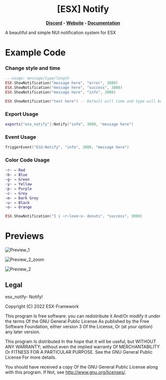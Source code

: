 <h1 align='center'>[ESX] Notify</a></h1><p align='center'><b><a href='https://discord.esx-framework.org/'>Discord</a> - <a href='https://esx-framework.org/'>Website</a> - <a href='https://documentation.esx-framework.org/legacy/installation'>Documentation</a></b></h5>

A beautiful and simple NUI notification system for ESX

# Example Code

<h3>Change style and time</h3>

```lua
---usage: message/type/length
ESX.ShowNotification("message here", "error", 3000)
ESX.ShowNotification("message here", "success", 3000)
ESX.ShowNotification("message here", "info", 3000)

ESX.ShowNotification("text here") -- Default will time and type will be info/3000
```

<h3>Export Usage</h3>

```lua
exports["esx_notify"]:Notify("info", 3000, "message here")
```

<h3>Event Usage</h3>

```lua
TriggerEvent("ESX:Notify", "info", 3000, "message here")
```

<h3>Color Code Usage</h3>

```lua
~r~ = Red
~b~ = Blue
~g~ = Green
~y~ = Yellow
~p~ = Purple
~c~ = Grey
~m~ = Dark Grey
~u~ = Black
~o~ = Orange

ESX.ShowNotification("I i ~r~love~s~ donuts", "success", 3000)
```

# Previews

![Preview_1](https://cdn.discordapp.com/attachments/944789399852417096/997890963445927977/unknown.png)

![Preview_2_zoom](https://cdn.discordapp.com/attachments/944789399852417096/997892214053163148/unknown.png)

![Preview_2](https://cdn.discordapp.com/attachments/944789399852417096/997891726326898909/unknown.png)

## Legal

esx_notify- Notify!

Copyright (C) 2022 ESX-Framework

This program Is free software: you can redistribute it And/Or modify it under the terms Of the GNU General Public License As published by the Free Software Foundation, either version 3 Of the License, Or (at your option) any later version.

This program Is distributed In the hope that it will be useful, but WITHOUT ANY WARRANTY; without even the implied warranty Of MERCHANTABILITY Or FITNESS FOR A PARTICULAR PURPOSE. See the GNU General Public License For more details.

You should have received a copy Of the GNU General Public License along with this program. If Not, see <http://www.gnu.org/licenses/>.
